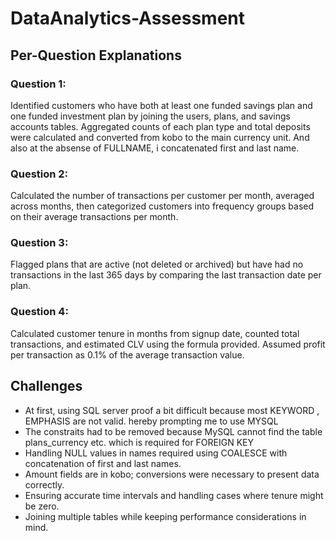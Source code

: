 # DataAnalytics-Assessment

## Per-Question Explanations

### Question 1:
Identified customers who have both at least one funded savings plan and one funded investment plan by joining the users, plans, and savings accounts tables. Aggregated counts of each plan type and total deposits were calculated and converted from kobo to the main currency unit. And also at the absense of FULLNAME, i concatenated first and last name.

### Question 2:
Calculated the number of transactions per customer per month, averaged across months, then categorized customers into frequency groups based on their average transactions per month.

### Question 3:
Flagged plans that are active (not deleted or archived) but have had no transactions in the last 365 days by comparing the last transaction date per plan.

### Question 4:
Calculated customer tenure in months from signup date, counted total transactions, and estimated CLV using the formula provided. Assumed profit per transaction as 0.1% of the average transaction value.

## Challenges
- At first, using SQL server proof a bit difficult because most KEYWORD , EMPHASIS  are not valid. hereby prompting me to use MYSQL
- The constraits had to be removed because MySQL cannot find the table plans_currency etc. which is required for FOREIGN KEY
- Handling NULL values in names required using COALESCE with concatenation of first and last names.
- Amount fields are in kobo; conversions were necessary to present data correctly.
- Ensuring accurate time intervals and handling cases where tenure might be zero.
- Joining multiple tables while keeping performance considerations in mind.
  
